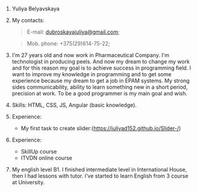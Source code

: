 1. Yuliya Belyavskaya

2. My contacts: 
    >E-mail: dubroskayajuliya@gmail.com;

    >Mob. phone: +375(29)614-75-22;

3. I'm 27 years old and now work in Pharmaceutical Company. I'm technologist in producing peels. And now my dream to change my work and for this reason  my goal is to achieve success in programming field. I want to improve my knowledge in programming and to get some experience because my dream to get a job in EPAM systems. My strong sides communicability, ability to learn something new in a short period, precision at work. To be a good programmer is my main goal and wish.

4. Skills: HTML, CSS, JS,  Angular (basic knowledge).

6. Experience: 
	* My first task to create slider:(https://juliyad152.github.io/Slider-/)

7.  Experience: 
	* SkillUp course
	* ITVDN online course

8. My english level B1. I finished intermediate level in International House, then I had lessons with tutor. I've started to learn English from 3 course at University.  